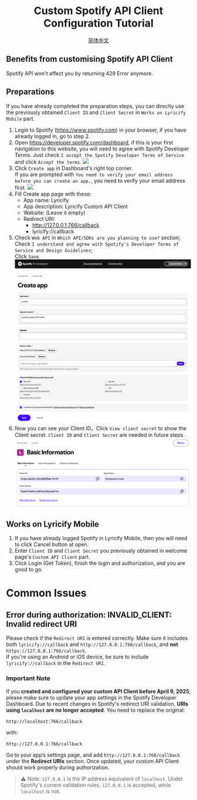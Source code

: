 <div align="center">

# Custom Spotify API Client Configuration Tutorial
[简体中文](Readme.zh-CN.md)

</div>

## Benefits from customising Spotify API Client
Spotify API won't affect you by returning 429 Error anymore.

## Preparations
If you have already completed the preparation steps, you can directly use the previously obtained `Client ID` and `Client Secret` in `Works on Lyricify Mobile` part.
1. Login to Spotify (https://www.spotify.com) in your browser, if you have already logged in, go to step 2.
2. Open https://developer.spotify.com/dashboard, if this is your first navigation to this website, you will need to agree with Spotify Developer Terms. Just check `I accept the Spotify Developer Terms of Service` and click `Accept the terms`.
![](pic/Demo-Pic01.png)
3. Click `Create app` in Dashboard's right top corner.  
   If you are prompted with `You need to verify your email address before you can create an app.`, you need to verify your email address first.
![](pic/Demo-Pic02.png)
4. Fill Create app page with these:
   - App name: Lyricify
   - App description: Lyricify Custom API Client
   - Website: (Leave it empty)
   - Redirect URI:
     - http://127.0.0.1:766/callback
     - lyricify://callback
5. Check `Web API` in `Which API/SDKs are you planning to use?` section;  
   Check `I understand and agree with Spotify's Developer Terms of Service and Design Guidelines`;  
   Click `Save`.  
![](pic/Demo-Pic03.png)
6. Now you can see your Client ID，Click `View client secret` to show the Client secret. `Client ID` and `Client Secret` are needed in future steps.
![](pic/Demo-Pic04.png)

## Works on Lyricify Mobile
1. If you have already logged Spotify in Lyricify Mobile, then you will need to click Cancel button at open.
2. Enter `Client ID` and `Client Secret` you previously obtained in welcome page's `Custom API Client` part.
3. Click Login (Get Token), finish the login and authorization, and you are good to go.

# Common Issues

## Error during authorization: INVALID_CLIENT: Invalid redirect URI
Please check if the `Redirect URI` is entered correctly. Make sure it includes both `lyricify://callback` and `http://127.0.0.1:766/callback`, and **not** `https://127.0.0.1:766/callback`.  
If you're using an Android or iOS device, be sure to include `lyricify://callback` in the `Redirect URI`.

### Important Note
If you **created and configured your custom API Client before April 9, 2025**, please make sure to update your app settings in the Spotify Developer Dashboard. Due to recent changes in Spotify's redirect URI validation, **URIs using `localhost` are no longer accepted**. You need to replace the original:

```
http://localhost:766/callback
```

with:

```
http://127.0.0.1:766/callback
```

Go to your app’s settings page, and add `http://127.0.0.1:766/callback` under the **Redirect URIs** section. Once updated, your custom API Client should work properly during authorization.

> ⚠️ Note: `127.0.0.1` is the IP address equivalent of `localhost`. Under Spotify's current validation rules, `127.0.0.1` is accepted, while `localhost` is not.